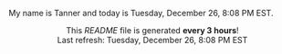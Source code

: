 My name is Tanner and today is Tuesday, December 26, 8:08 PM EST.

<p align="center">This <i>README</i> file is generated <b>every 3 hours</b>!</br>Last refresh: Tuesday, December 26, 8:08 PM EST<br /></p>
